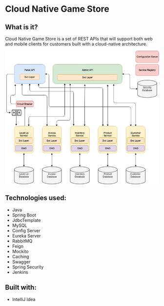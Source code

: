 # Cloud Native Game Store

## What is it?
Cloud Native Game Store is a set of REST APIs that will support both web and mobile clients for customers built with a cloud-native architecture. 


![](screenshots/cloud-native-design.png)

## Technologies used:
* Java
* Spring Boot
* JdbcTemplate
* MySQL
* Config Server
* Eureka Server
* RabbitMQ
* Feign
* Mockito
* Caching
* Swagger
* Spring Security
* Jenkins

## Built with:
* IntelliJ Idea
